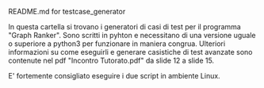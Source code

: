 README.md  for testcase_generator

In questa cartella si trovano i generatori di casi di test per il programma "Graph Ranker".
Sono scritti in pyhton e necessitano di una versione uguale o superiore a python3 per funzionare in maniera congrua.
Ulteriori informazioni su come eseguirli e generare casistiche di test avanzate sono contenute nel pdf "Incontro Tutorato.pdf" da slide 12 a slide 15.

E' fortemente consigliato eseguire i due script in ambiente Linux.

